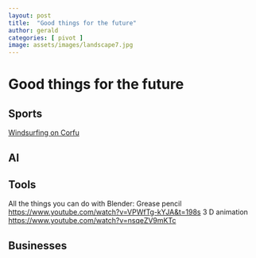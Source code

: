 ```yaml
---
layout: post
title:  "Good things for the future"
author: gerald
categories: [ pivot ]
image: assets/images/landscape7.jpg
---
```


# Good things for the future

## Sports

[Windsurfing on Corfu](https://www.youtube.com/watch?v=C4OqRcFbxF8&t=51s)

## AI

## Tools
All the things you can do with Blender: Grease pencil
https://www.youtube.com/watch?v=VPWfTg-kYJA&t=198s
3 D animation
https://www.youtube.com/watch?v=nsqeZV9mKTc

## Businesses
